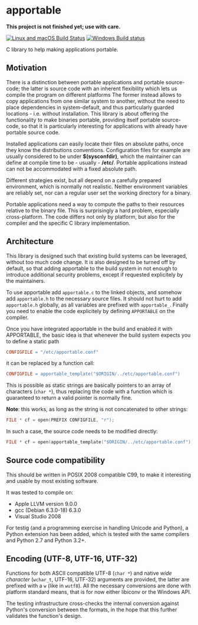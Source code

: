# apportable

**This project is not finished yet; use with care.**

[![Linux and macOS Build Status](https://travis-ci.org/cluck/apportable.svg?branch=master)](https://travis-ci.org/cluck/apportable) [![Windows Build status](https://ci.appveyor.com/api/projects/status/ho6hkyg0bheau0vv?svg=true)](https://ci.appveyor.com/project/cluck/apportable)

C library to help making applications portable.

## Motivation

There is a distinction between portable applications and portable source-code;
the latter is source code with an inherent flexibility which lets us compile
the program on different platforms The former instead allows to copy
applications from one similar system to another, without the need to place
dependencies in system-default, and thus particularly guarded locations -
i.e. without installation. This library is about offering the functionality
to make binaries portable, providing itself portable source-code, so that it
is particularly interesting for applications with already have portable source
code.

Installed applications can easily locate their files on absolute paths,
once they know the distributions conventions. Configuration files for example are
usually considered to be under **$(sysconfdir)**, which the maintainer can define
at compile time to be - usually - **/etc/**. Portable applications instead can not
be accommodated with a fixed absolute path.

Different strategies exist, but all depend on a carefully prepared environment,
which is normally not realistic. Neither environment variables are reliably set,
nor can a regular user set the working directory for a binary.

Portable applications need a way to compute the paths to their resources
relative to the binary file. This is surprisingly a hard problem, especially
cross-platform. The code differs not only by platform, but also for the
compiler and the specific C library implementation.


## Architecture

This library is designed such that existing build systems can be leveraged, without
too much code change. It is also designed to be turned off by default, so that adding
apportable to the build system in not enough to introduce additional security problems,
except if requested explicitely by the maintainers.

To use apportable add `apportable.c` to the linked objects, and somehow add `apportable.h` to
the necessary source files. It should not hurt to add `apportable.h` globally, as
all variables are prefixed with `apportable_`. Finally you need to enable the code
explicitely by defining `APPORTABLE` on the compiler.

Once you have integrated apportable in the build and enabled it with APPORTABLE,
the basic idea is that whenever the build system expects you to define a static path

```Makefile
CONFIGFILE = "/etc/apportable.conf"
```

it can be replaced by a function call:

```Makefile
CONFIGFILE = apportable_template("$ORIGIN/../etc/apportable.conf")
```

This is possible as static strings are basically pointers to an array of characters (`char *`),
thus replacing the code with a function which is guaranteed to return a valid pointer
is normally fine.

**Note**: this works, as long as the string is not concatenated to other strings:

```c
FILE * cf = open(PREFIX CONFIGFILE, "r");
```

In such a case, the source code needs to be modified directly:

```c
FILE * cf = open(apportable_template("$ORIGIN/../etc/apportable.conf"), "r");
```

## Source code compatibility

This should be written in POSIX 2008 compatible C99, to make it interesting
and usable by most existing software.

It was tested to compile on:

 * Apple LLVM version 9.0.0
 * gcc (Debian 6.3.0-18) 6.3.0
 * Visual Studio 2008

For testig (and a programming exercise in handling Unicode and Python), a
Python extension has been added, which is tested with the same compilers and
Python 2.7 and Python 3.2+.


## Encoding (UTF-8, UTF-16, UTF-32)

Functions for both ASCII compatible UTF-8 (`char *`) and native *wide
character* (`wchar_t`, UTF-16, UTF-32) arguments are provided, the latter are
prefixed with a `w` (like in `wutf8`). All the necessary conversions are done
with platform standard means, that is for now either libiconv or the Windows API.

The testing infrastructure cross-checks the internal conversion against
Python's conversion between the formats, in the hope that this further
validates the function's design.

